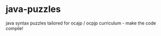 java-puzzles
============

java syntax puzzles tailored for ocajp / ocpjp curriculum - make the code compile!
